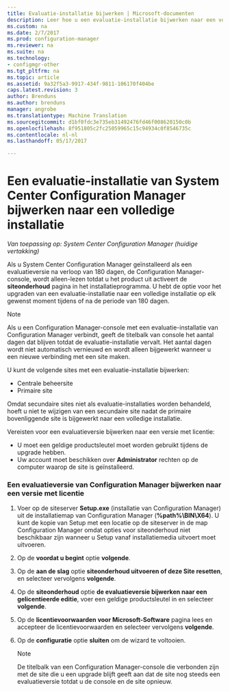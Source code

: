```yaml
---
title: Evaluatie-installatie bijwerken | Microsoft-documenten
description: Leer hoe u een evaluatie-installatie bijwerken naar een volledige installatie van System Center Configuration Manager.
ms.custom: na
ms.date: 2/7/2017
ms.prod: configuration-manager
ms.reviewer: na
ms.suite: na
ms.technology:
- configmgr-other
ms.tgt_pltfrm: na
ms.topic: article
ms.assetid: 9a32f5a3-9917-434f-9811-106170f404be
caps.latest.revision: 3
author: Brenduns
ms.author: brenduns
manager: angrobe
ms.translationtype: Machine Translation
ms.sourcegitcommit: d1bf0fdc3e735eb31492476fd46f008620150c0b
ms.openlocfilehash: 8f951805c2fc25059965c15c94934c0f8546735c
ms.contentlocale: nl-nl
ms.lasthandoff: 05/17/2017

---
```

# <a name="upgrade-an-evaluation-installation-of-system-center-configuration-manager-to-a-full-installation"></a>Een evaluatie-installatie van System Center Configuration Manager bijwerken naar een volledige installatie

*Van toepassing op: System Center Configuration Manager (huidige vertakking)*

Als u System Center Configuration Manager geïnstalleerd als een evaluatieversie na verloop van 180 dagen, de Configuration Manager-console, wordt alleen-lezen totdat u het product uit activeert de **siteonderhoud** pagina in het installatieprogramma. U hebt de optie voor het upgraden van een evaluatie-installatie naar een volledige installatie op elk gewenst moment tijdens of na de periode van 180 dagen.  

> [!NOTE]  
>  Als u een Configuration Manager-console met een evaluatie-installatie van Configuration Manager verbindt, geeft de titelbalk van console het aantal dagen dat blijven totdat de evaluatie-installatie vervalt. Het aantal dagen wordt niet automatisch vernieuwd en wordt alleen bijgewerkt wanneer u een nieuwe verbinding met een site maken.  

 U kunt de volgende sites met een evaluatie-installatie bijwerken:  

-   Centrale beheersite  
-   Primaire site  

Omdat secundaire sites niet als evaluatie-installaties worden behandeld, hoeft u niet te wijzigen van een secundaire site nadat de primaire bovenliggende site is bijgewerkt naar een volledige installatie.  

Vereisten voor een evaluatieversie bijwerken naar een versie met licentie:  

-   U moet een geldige productsleutel moet worden gebruikt tijdens de upgrade hebben.  
-   Uw account moet beschikken over **Administrator** rechten op de computer waarop de site is geïnstalleerd.  

### <a name="to-upgrade-an-evaluation-version-of-configuration-manager-to-a-licensed-version"></a>Een evaluatieversie van Configuration Manager bijwerken naar een versie met licentie  

1.  Voer op de siteserver **Setup.exe** (installatie van Configuration Manager) uit de installatiemap van Configuration Manager (**%path%\BIN\X64**). U kunt de kopie van Setup met een locatie op de siteserver in de map Configuration Manager omdat opties voor siteonderhoud niet beschikbaar zijn wanneer u Setup vanaf installatiemedia uitvoert moet uitvoeren.  
2.  Op de **voordat u begint** optie **volgende**.  
3.  Op de **aan de slag** optie **siteonderhoud uitvoeren of deze Site resetten**, en selecteer vervolgens **volgende**.  
4.  Op de **siteonderhoud** optie **de evaluatieversie bijwerken naar een gelicentieerde editie**, voer een geldige productsleutel in en selecteer **volgende**.  
5.  Op de **licentievoorwaarden voor Microsoft-Software** pagina lees en accepteer de licentievoorwaarden en selecteer vervolgens **volgende**.  
6.  Op de **configuratie** optie **sluiten** om de wizard te voltooien.  

    > [!NOTE]  
    >  De titelbalk van een Configuration Manager-console die verbonden zijn met de site die u een upgrade blijft geeft aan dat de site nog steeds een evaluatieversie totdat u de console en de site opnieuw.  

